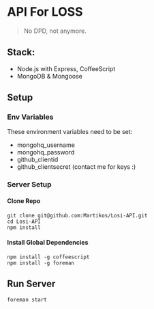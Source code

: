 # API For LOSS
> No DPD, not anymore.

## Stack: 
* Node.js with Express, CoffeeScript
* MongoDB & Mongoose

## Setup
### Env Variables
These environment variables need to be set: 
* mongohq_username
* mongohq_password
* github_clientid
* github_clientsecret
(contact me for keys :)

### Server Setup
#### Clone Repo

```
git clone git@github.com:Martikos/Losi-API.git
cd Losi-API
npm install
```

#### Install Global Dependencies

```
npm install -g coffeescript
npm install -g foreman
```

## Run Server
```
foreman start
```


